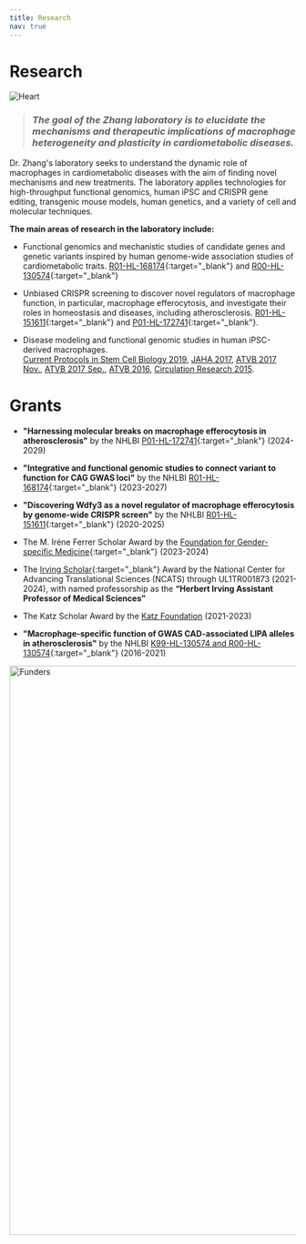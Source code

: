 ```yaml
---
title: Research
nav: true
---
```


# **Research**  
<div> 
  <img src="{{ '/images/Heart2.png' | absolute_url }}" alt="Heart" >
</div> 
    
>### _The goal of the Zhang laboratory is to elucidate the mechanisms and therapeutic implications of macrophage heterogeneity and plasticity in cardiometabolic diseases._  

Dr. Zhang's laboratory seeks to understand the dynamic role of macrophages in cardiometabolic diseases with the aim of finding novel mechanisms and new treatments. The laboratory applies technologies for high-throughput functional genomics, human iPSC and CRISPR gene editing, transgenic mouse models, human genetics, and a variety of cell and molecular techniques. 

**The main areas of research in the laboratory include:**        

* Functional genomics and mechanistic studies of candidate genes and genetic variants inspired by human genome-wide association studies of cardiometabolic traits. [R01-HL-168174](https://reporter.nih.gov/search/zQE0vAern0yY4dtpLdbNag/project-details/10639274){:target="_blank"} and [R00-HL-130574](https://projectreporter.nih.gov/project_info_description.cfm?aid=9765372&icde=49755340&ddparam=&ddvalue=&ddsub=&cr=1&csb=default&cs=ASC&pball=){:target="_blank"}        

* Unbiased CRISPR screening to discover novel regulators of macrophage function, in particular, macrophage efferocytosis, and investigate their roles in homeostasis and diseases, including atherosclerosis. [R01-HL-151611](https://projectreporter.nih.gov/project_info_description.cfm?aid=9945435&icde=49996451&ddparam=&ddvalue=&ddsub=&cr=2&csb=default&cs=ASC&pball=){:target="_blank"} and [P01-HL-172741](https://reporter.nih.gov/search/K2fNMZHVak-41arV2rBvdA/project-details/10849324){:target="_blank"}.      

* Disease modeling and functional genomic studies in human iPSC-derived macrophages.          
[Current Protocols in Stem Cell Biology 2019](https://currentprotocols.onlinelibrary.wiley.com/doi/full/10.1002/cpsc.74), [JAHA 2017](https://www.ahajournals.org/doi/full/10.1161/JAHA.117.007431?url_ver=Z39.88-2003&rfr_id=ori:rid:crossref.org&rfr_dat=cr_pub%3dpubmed), [ATVB 2017 Nov.](https://www.ncbi.nlm.nih.gov/pmc/articles/PMC5687272/), [ATVB 2017 Sep.](https://www.ncbi.nlm.nih.gov/pmc/articles/PMC5659288/), [ATVB 2016](https://www.ncbi.nlm.nih.gov/pmc/articles/PMC4919157/), [Circulation Research 2015](https://www.ncbi.nlm.nih.gov/pmc/articles/PMC4565503/).    

# **Grants**  
* **"Harnessing molecular breaks on macrophage efferocytosis in atherosclerosis"** by the NHLBI [P01-HL-172741](https://reporter.nih.gov/search/K2fNMZHVak-41arV2rBvdA/project-details/10849324){:target="_blank"} (2024-2029)

* **"Integrative and functional genomic studies to connect variant to function for CAG GWAS loci"** by the NHLBI [R01-HL-168174](https://reporter.nih.gov/search/zQE0vAern0yY4dtpLdbNag/project-details/10639274){:target="_blank"} (2023-2027)
  
* **"Discovering Wdfy3 as a novel regulator of macrophage efferocytosis by genome-wide CRISPR screen"** by the NHLBI [R01-HL-151611](https://projectreporter.nih.gov/project_info_description.cfm?aid=9945435&icde=49996451&ddparam=&ddvalue=&ddsub=&cr=2&csb=default&cs=ASC&pball=){:target="_blank"} (2020-2025)
  
* The M. Iréne Ferrer Scholar Award by the [Foundation for Gender-specific Medicine](http://gendermed.org/hanrui-zhang-phd/){:target="_blank"} (2023-2024)

* The [Irving Scholar](https://www.irvinginstitute.columbia.edu/news/announcing-2021-2024-irving-scholars){:target="_blank"} Award by the National Center for Advancing Translational Sciences (NCATS) through UL1TR001873 (2021-2024), with named professorship as the **“Herbert Irving Assistant Professor of Medical Sciences”**
  
* The Katz Scholar Award by the [Katz Foundation](https://www.rdkf.org/) (2021-2023)
  
* **"Macrophage-specific function of GWAS CAD-associated LIPA alleles in atherosclerosis"** by the NHLBI [K99-HL-130574 and R00-HL-130574](https://projectreporter.nih.gov/project_info_description.cfm?aid=9765372&icde=49755340&ddparam=&ddvalue=&ddsub=&cr=1&csb=default&cs=ASC&pball=){:target="_blank"} (2016-2021)

<div> 
  <img src="{{ '/images/Funders.jpg' | absolute_url }}" alt="Funders" width="1000">
</div> 





